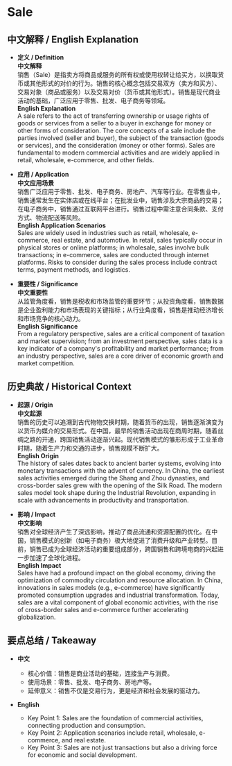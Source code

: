 # Sale

## 中文解释 / English Explanation

* **定义 / Definition**  
  **中文解释**  
  销售（Sale）是指卖方将商品或服务的所有权或使用权转让给买方，以换取货币或其他形式的对价的行为。销售的核心概念包括交易双方（卖方和买方）、交易对象（商品或服务）以及交易对价（货币或其他形式）。销售是现代商业活动的基础，广泛应用于零售、批发、电子商务等领域。  
  **English Explanation**  
  A sale refers to the act of transferring ownership or usage rights of goods or services from a seller to a buyer in exchange for money or other forms of consideration. The core concepts of a sale include the parties involved (seller and buyer), the subject of the transaction (goods or services), and the consideration (money or other forms). Sales are fundamental to modern commercial activities and are widely applied in retail, wholesale, e-commerce, and other fields.

* **应用 / Application**  
  **中文应用场景**  
  销售广泛应用于零售、批发、电子商务、房地产、汽车等行业。在零售业中，销售通常发生在实体店或在线平台；在批发业中，销售涉及大宗商品的交易；在电子商务中，销售通过互联网平台进行。销售过程中需注意合同条款、支付方式、物流配送等风险。  
  **English Application Scenarios**  
  Sales are widely used in industries such as retail, wholesale, e-commerce, real estate, and automotive. In retail, sales typically occur in physical stores or online platforms; in wholesale, sales involve bulk transactions; in e-commerce, sales are conducted through internet platforms. Risks to consider during the sales process include contract terms, payment methods, and logistics.

* **重要性 / Significance**  
  **中文重要性**  
  从监管角度看，销售是税收和市场监管的重要环节；从投资角度看，销售数据是企业盈利能力和市场表现的关键指标；从行业角度看，销售是推动经济增长和市场竞争的核心动力。  
  **English Significance**  
  From a regulatory perspective, sales are a critical component of taxation and market supervision; from an investment perspective, sales data is a key indicator of a company's profitability and market performance; from an industry perspective, sales are a core driver of economic growth and market competition.

## 历史典故 / Historical Context

* **起源 / Origin**  
  **中文起源**  
  销售的历史可以追溯到古代物物交换时期，随着货币的出现，销售逐渐演变为以货币为媒介的交易形式。在中国，最早的销售活动出现在商周时期，随着丝绸之路的开通，跨国销售活动逐渐兴起。现代销售模式的雏形形成于工业革命时期，随着生产力和交通的进步，销售规模不断扩大。  
  **English Origin**  
  The history of sales dates back to ancient barter systems, evolving into monetary transactions with the advent of currency. In China, the earliest sales activities emerged during the Shang and Zhou dynasties, and cross-border sales grew with the opening of the Silk Road. The modern sales model took shape during the Industrial Revolution, expanding in scale with advancements in productivity and transportation.

* **影响 / Impact**  
  **中文影响**  
  销售对全球经济产生了深远影响，推动了商品流通和资源配置的优化。在中国，销售模式的创新（如电子商务）极大地促进了消费升级和产业转型。目前，销售已成为全球经济活动的重要组成部分，跨国销售和跨境电商的兴起进一步加速了全球化进程。  
  **English Impact**  
  Sales have had a profound impact on the global economy, driving the optimization of commodity circulation and resource allocation. In China, innovations in sales models (e.g., e-commerce) have significantly promoted consumption upgrades and industrial transformation. Today, sales are a vital component of global economic activities, with the rise of cross-border sales and e-commerce further accelerating globalization.

## 要点总结 / Takeaway

* **中文**  
  - 核心价值：销售是商业活动的基础，连接生产与消费。  
  - 使用场景：零售、批发、电子商务、房地产等。  
  - 延伸意义：销售不仅是交易行为，更是经济和社会发展的驱动力。  

* **English**  
  - Key Point 1: Sales are the foundation of commercial activities, connecting production and consumption.  
  - Key Point 2: Application scenarios include retail, wholesale, e-commerce, and real estate.  
  - Key Point 3: Sales are not just transactions but also a driving force for economic and social development.
